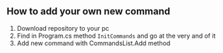 ## How to add your own new command

1) Download repository to your pc
2) Find in Program.cs method <code>InitCommands</code> and go at the very and of it
3) Add new command with CommandsList.Add method
